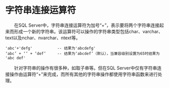 # 字符串连接运算符

　　在SQL Server中，字符串连接运算符为加号“+”，表示要将两个字符串连接起来而形成一个新的字符串。该运算符可以操作的字符串类型包括char、varchar、text以及nchar、nvarchar、ntext等。

```
'abc'+'defg'           -- 结果为'abcdefg'
‘abc’ + ‘’ + ‘def’     -- 结果为‘abcdef’（默认），当兼容级别设置为65时结果为 'abc def' 
```

　　针对字符串的操作有很多种，如取子串等。但在SQL Server中仅有字符串连接操作由运算符“+”来完成，而所有其他的字符串操作都使用字符串函数来进行处理。

 

